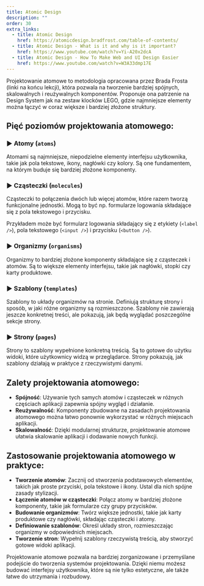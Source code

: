```yaml
---
title: Atomic Design
description: ""
order: 30
extra_links:
  - title: Atomic Design
    href: https://atomicdesign.bradfrost.com/table-of-contents/
  - title: Atomic Design - What is it and why is it important?
    href: https://www.youtube.com/watch?v=Yi-A20x2dcA
  - title: Atomic Design - How To Make Web and UI Design Easier
    href: https://www.youtube.com/watch?v=W3A33dmp17E
---
```


Projektowanie atomowe to metodologia opracowana przez Brada Frosta (linki na końcu lekcji), która pozwala na tworzenie bardziej spójnych, skalowalnych i reużywalnych komponentów. Proponuje ona patrzenie na Design System jak na zestaw klocków LEGO, gdzie najmniejsze elementy można łączyć w coraz większe i bardziej złożone struktury.

## Pięć poziomów projektowania atomowego:

### ▶️ Atomy (`atoms`)

Atomami są najmniejsze, niepodzielne elementy interfejsu użytkownika, takie jak pola tekstowe, ikony, nagłówki czy kolory. Są one fundamentem, na którym buduje się bardziej złożone komponenty.

### ▶️ Cząsteczki (`molecules`)

Cząsteczki to połączenia dwóch lub więcej atomów, które razem tworzą funkcjonalne jednostki. Mogą to być np. formularze logowania składające się z pola tekstowego i przycisku.

Przykładem może być formularz logowania składający się z etykiety (`<label />`), pola tekstowego (`<input />`) i przycisku (`<button />`).

### ▶️ Organizmy (`organisms`)

Organizmy to bardziej złożone komponenty składające się z cząsteczek i atomów. Są to większe elementy interfejsu, takie jak nagłówki, stopki czy karty produktowe.

### ▶️ Szablony (`templates`)

Szablony to układy organizmów na stronie. Definiują strukturę strony i sposób, w jaki różne organizmy są rozmieszczone. Szablony nie zawierają jeszcze konkretnej treści, ale pokazują, jak będą wyglądać poszczególne sekcje strony.

### ▶️ Strony (`pages`)

Strony to szablony wypełnione konkretną treścią. Są to gotowe do użytku widoki, które użytkownicy widzą w przeglądarce. Strony pokazują, jak szablony działają w praktyce z rzeczywistymi danymi.

## Zalety projektowania atomowego:

- **Spójność**: Używanie tych samych atomów i cząsteczek w różnych częściach aplikacji zapewnia spójny wygląd i działanie.
- **Reużywalność**: Komponenty zbudowane na zasadach projektowania atomowego można łatwo ponownie wykorzystać w różnych miejscach aplikacji.
- **Skalowalność**: Dzięki modularnej strukturze, projektowanie atomowe ułatwia skalowanie aplikacji i dodawanie nowych funkcji.

## Zastosowanie projektowania atomowego w praktyce:

- **Tworzenie atomów**: Zacznij od stworzenia podstawowych elementów, takich jak proste przyciski, pola tekstowe i ikony. Ustal dla nich spójne zasady stylizacji.
- **Łączenie atomów w cząsteczki**: Połącz atomy w bardziej złożone komponenty, takie jak formularze czy grupy przycisków.
- **Budowanie organizmów**: Twórz większe jednostki, takie jak karty produktowe czy nagłówki, składając cząsteczki i atomy.
- **Definiowanie szablonów**: Określ układy stron, rozmieszczając organizmy w odpowiednich miejscach.
- **Tworzenie stron**: Wypełnij szablony rzeczywistą treścią, aby stworzyć gotowe widoki aplikacji.

Projektowanie atomowe pozwala na bardziej zorganizowane i przemyślane podejście do tworzenia systemów projektowania. Dzięki niemu możesz budować interfejsy użytkownika, które są nie tylko estetyczne, ale także łatwe do utrzymania i rozbudowy.
